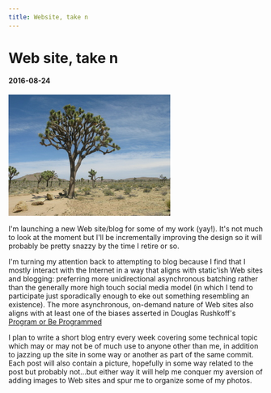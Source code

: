 ```yaml
---
title: Website, take n
---
```


# Web site, take n

#### 2016-08-24

<div class="post-img fr">
    <img src="images/joshua_tree.jpg" title="Joshua Tree National Park;
this site is a desert"/>
</div>

I'm launching a new Web site/blog for some of my work (yay!). It's
not much to look at the moment but I'll be incrementally improving
the design so it will probably be pretty snazzy by the time I
retire or so.

I'm turning my attention back to attempting to blog because I
find that I mostly interact with the Internet in a way that aligns
with static'ish Web sites and blogging: preferring more unidirectional
asynchronous batching rather than the generally more high touch
social media model (in which I tend to participate just sporadically
enough to eke out something resembling an existence).
The more asynchronous, on-demand nature of Web sites also aligns with
at least one of the biases asserted in Douglas Rushkoff's
[Program or Be Programmed](
http://www.rushkoff.com/books/program-or-be-programmed)

I plan to write a short blog entry every week covering some
technical topic which may or may not be of much use to anyone
other than me, in addition to jazzing up the site in some way or
another as part of the same commit. Each post will also contain a
picture, hopefully in some way related to the post but probably
not...but either way it will help me conquer my aversion of adding
images to Web sites and spur me to organize some of my photos.
